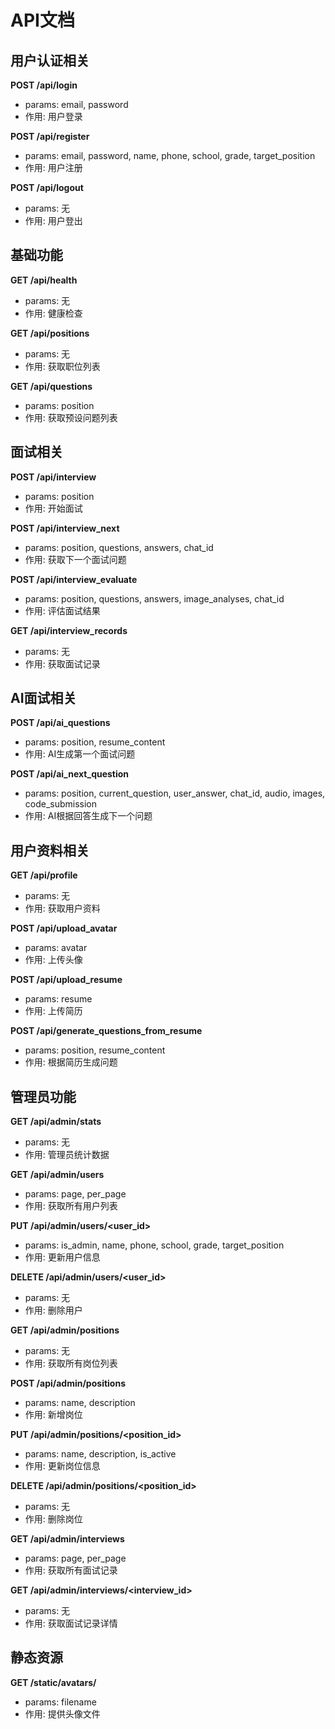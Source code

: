 # API文档

## 用户认证相关

**POST /api/login**
- params: email, password
- 作用: 用户登录

**POST /api/register**
- params: email, password, name, phone, school, grade, target_position
- 作用: 用户注册

**POST /api/logout**
- params: 无
- 作用: 用户登出

## 基础功能

**GET /api/health**
- params: 无
- 作用: 健康检查

**GET /api/positions**
- params: 无
- 作用: 获取职位列表

**GET /api/questions**
- params: position
- 作用: 获取预设问题列表

## 面试相关

**POST /api/interview**
- params: position
- 作用: 开始面试

**POST /api/interview_next**
- params: position, questions, answers, chat_id
- 作用: 获取下一个面试问题

**POST /api/interview_evaluate**
- params: position, questions, answers, image_analyses, chat_id
- 作用: 评估面试结果

**GET /api/interview_records**
- params: 无
- 作用: 获取面试记录

## AI面试相关

**POST /api/ai_questions**
- params: position, resume_content
- 作用: AI生成第一个面试问题

**POST /api/ai_next_question**
- params: position, current_question, user_answer, chat_id, audio, images, code_submission
- 作用: AI根据回答生成下一个问题

## 用户资料相关

**GET /api/profile**
- params: 无
- 作用: 获取用户资料

**POST /api/upload_avatar**
- params: avatar
- 作用: 上传头像

**POST /api/upload_resume**
- params: resume
- 作用: 上传简历

**POST /api/generate_questions_from_resume**
- params: position, resume_content
- 作用: 根据简历生成问题

## 管理员功能

**GET /api/admin/stats**
- params: 无
- 作用: 管理员统计数据

**GET /api/admin/users**
- params: page, per_page
- 作用: 获取所有用户列表

**PUT /api/admin/users/<user_id>**
- params: is_admin, name, phone, school, grade, target_position
- 作用: 更新用户信息

**DELETE /api/admin/users/<user_id>**
- params: 无
- 作用: 删除用户

**GET /api/admin/positions**
- params: 无
- 作用: 获取所有岗位列表

**POST /api/admin/positions**
- params: name, description
- 作用: 新增岗位

**PUT /api/admin/positions/<position_id>**
- params: name, description, is_active
- 作用: 更新岗位信息

**DELETE /api/admin/positions/<position_id>**
- params: 无
- 作用: 删除岗位

**GET /api/admin/interviews**
- params: page, per_page
- 作用: 获取所有面试记录

**GET /api/admin/interviews/<interview_id>**
- params: 无
- 作用: 获取面试记录详情

## 静态资源

**GET /static/avatars/<filename>**
- params: filename
- 作用: 提供头像文件 